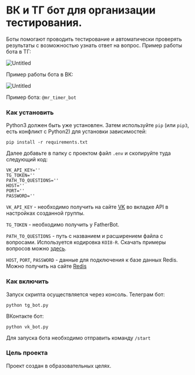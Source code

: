 # ВК и ТГ бот для организации тестирования.

Боты помогают проводить тестирование и автоматически проверять результаты с возможностью узнать ответ на вопрос.
Пример работы бота в ТГ:

![Untitled](https://github.com/user-attachments/assets/e753832d-6f4e-4534-9cd2-6cfddad44f10)

Пример работы бота в ВК:

![Untitled](https://github.com/user-attachments/assets/49eae608-5764-44f8-829c-554fc07d12d2)


Пример бота: `@mr_timer_bot`

### Как установить

Python3 должен быть уже установлен.
Затем используйте `pip` (или `pip3`, есть конфликт с Python2) для установки зависимостей:

```
pip install -r requirements.txt
```

Далее добавьте в папку с проектом файл `.env` и скопируйте туда следующий код:

```
VK_API_KEY=''
TG_TOKEN=''
PATH_TO_QUESTIONS=''
HOST=''
PORT=''
PASSWORD=''
```

`VK_API_KEY` - необходимо получить на сайте [VK](https://vk.com/) во вкладке API в настройках созданной группы. 

`TG_TOKEN` - необходимо получить у FatherBot.

`PATH_TO_QUESTIONS` - путь с названием и расширением файла с вопросами. Используется кодировка `KOI8-R`. Скачать примеры вопросов можно [здесь](https://dvmn.org/media/modules_dist/quiz-questions.zip).

`HOST`, `PORT`, `PASSWORD` - данные для подключения к базе данных Redis. Можно получить на сайте [Redis](https://redis.io/)

### Как включить
Запуск скрипта осуществляется через консоль. 
Телеграм бот:
```
python tg_bot.py
```
ВКонтакте бот:
```
python vk_bot.py
```

Для запуска бота необходимо отправить команду `/start`

### Цель проекта

Проект создан в образовательных целях.
